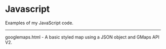 Javascript
==========

Examples of my JavaScript code.
_______________________________


googlemaps.html - A basic styled map using a JSON object and GMaps API V2.